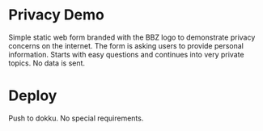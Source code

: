 # Privacy Demo

Simple static web form branded with the BBZ logo to demonstrate privacy
concerns on the internet. The form is asking users to provide
personal information. Starts with easy questions and continues into
very private topics. No data is sent.

# Deploy

Push to dokku. No special requirements.
